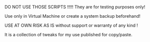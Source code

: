 DO NOT USE THOSE SCRIPTS !!!!! They are for testing purposes only!

Use only in Virtual Machine or create a system backup beforehand!

USE AT OWN RISK AS IS without support or warranty of any kind !

It is a collection of tweaks for my use published for copy/paste.
